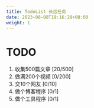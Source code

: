 ```yaml
---
title: TodoList 长远任务 
date: 2023-08-08T19:16:28+08:00
weight: 1
---
```


# TODO

1. 收集500篇文章  [20/500]
2. 做满200个视频 [0/200]
3. 交10个网友 [0/10]
4. 做个博客程序 [0/1]
5. 做个工具程序 [0/1]

